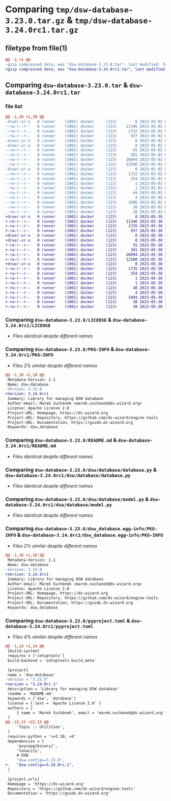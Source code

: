 # Comparing `tmp/dsw-database-3.23.0.tar.gz` & `tmp/dsw-database-3.24.0rc1.tar.gz`

## filetype from file(1)

```diff
@@ -1 +1 @@
-gzip compressed data, was "dsw-database-3.23.0.tar", last modified: Tue May  2 09:24:20 2023, max compression
+gzip compressed data, was "dsw-database-3.24.0rc1.tar", last modified: Tue May 30 11:45:54 2023, max compression
```

## Comparing `dsw-database-3.23.0.tar` & `dsw-database-3.24.0rc1.tar`

### file list

```diff
@@ -1,20 +1,20 @@
-drwxr-xr-x   0 runner    (1001) docker     (123)        0 2023-05-02 09:24:20.786551 dsw-database-3.23.0/
--rw-r--r--   0 runner    (1001) docker     (123)    11346 2023-05-02 09:24:12.000000 dsw-database-3.23.0/LICENSE
--rw-r--r--   0 runner    (1001) docker     (123)     1732 2023-05-02 09:24:20.786551 dsw-database-3.23.0/PKG-INFO
--rw-r--r--   0 runner    (1001) docker     (123)      937 2023-05-02 09:24:12.000000 dsw-database-3.23.0/README.md
-drwxr-xr-x   0 runner    (1001) docker     (123)        0 2023-05-02 09:24:20.782551 dsw-database-3.23.0/dsw/
-drwxr-xr-x   0 runner    (1001) docker     (123)        0 2023-05-02 09:24:20.786551 dsw-database-3.23.0/dsw/database/
--rw-r--r--   0 runner    (1001) docker     (123)       55 2023-05-02 09:24:12.000000 dsw-database-3.23.0/dsw/database/__init__.py
--rw-r--r--   0 runner    (1001) docker     (123)      381 2023-05-02 09:24:20.000000 dsw-database-3.23.0/dsw/database/build_info.py
--rw-r--r--   0 runner    (1001) docker     (123)    20894 2023-05-02 09:24:12.000000 dsw-database-3.23.0/dsw/database/database.py
--rw-r--r--   0 runner    (1001) docker     (123)    12500 2023-05-02 09:24:12.000000 dsw-database-3.23.0/dsw/database/model.py
-drwxr-xr-x   0 runner    (1001) docker     (123)        0 2023-05-02 09:24:20.786551 dsw-database-3.23.0/dsw_database.egg-info/
--rw-r--r--   0 runner    (1001) docker     (123)     1732 2023-05-02 09:24:20.000000 dsw-database-3.23.0/dsw_database.egg-info/PKG-INFO
--rw-r--r--   0 runner    (1001) docker     (123)      354 2023-05-02 09:24:20.000000 dsw-database-3.23.0/dsw_database.egg-info/SOURCES.txt
--rw-r--r--   0 runner    (1001) docker     (123)        1 2023-05-02 09:24:20.000000 dsw-database-3.23.0/dsw_database.egg-info/dependency_links.txt
--rw-r--r--   0 runner    (1001) docker     (123)        1 2023-05-02 09:24:20.000000 dsw-database-3.23.0/dsw_database.egg-info/not-zip-safe
--rw-r--r--   0 runner    (1001) docker     (123)       44 2023-05-02 09:24:20.000000 dsw-database-3.23.0/dsw_database.egg-info/requires.txt
--rw-r--r--   0 runner    (1001) docker     (123)        4 2023-05-02 09:24:20.000000 dsw-database-3.23.0/dsw_database.egg-info/top_level.txt
--rw-r--r--   0 runner    (1001) docker     (123)     1086 2023-05-02 09:24:12.000000 dsw-database-3.23.0/pyproject.toml
--rw-r--r--   0 runner    (1001) docker     (123)       38 2023-05-02 09:24:20.786551 dsw-database-3.23.0/setup.cfg
--rw-r--r--   0 runner    (1001) docker     (123)       38 2023-05-02 09:24:12.000000 dsw-database-3.23.0/setup.py
+drwxr-xr-x   0 runner    (1001) docker     (123)        0 2023-05-30 11:45:54.653102 dsw-database-3.24.0rc1/
+-rw-r--r--   0 runner    (1001) docker     (123)    11346 2023-05-30 11:45:46.000000 dsw-database-3.24.0rc1/LICENSE
+-rw-r--r--   0 runner    (1001) docker     (123)     1735 2023-05-30 11:45:54.653102 dsw-database-3.24.0rc1/PKG-INFO
+-rw-r--r--   0 runner    (1001) docker     (123)      937 2023-05-30 11:45:46.000000 dsw-database-3.24.0rc1/README.md
+drwxr-xr-x   0 runner    (1001) docker     (123)        0 2023-05-30 11:45:54.649102 dsw-database-3.24.0rc1/dsw/
+drwxr-xr-x   0 runner    (1001) docker     (123)        0 2023-05-30 11:45:54.649102 dsw-database-3.24.0rc1/dsw/database/
+-rw-r--r--   0 runner    (1001) docker     (123)       55 2023-05-30 11:45:46.000000 dsw-database-3.24.0rc1/dsw/database/__init__.py
+-rw-r--r--   0 runner    (1001) docker     (123)      381 2023-05-30 11:45:54.000000 dsw-database-3.24.0rc1/dsw/database/build_info.py
+-rw-r--r--   0 runner    (1001) docker     (123)    20894 2023-05-30 11:45:46.000000 dsw-database-3.24.0rc1/dsw/database/database.py
+-rw-r--r--   0 runner    (1001) docker     (123)    12500 2023-05-30 11:45:46.000000 dsw-database-3.24.0rc1/dsw/database/model.py
+drwxr-xr-x   0 runner    (1001) docker     (123)        0 2023-05-30 11:45:54.653102 dsw-database-3.24.0rc1/dsw_database.egg-info/
+-rw-r--r--   0 runner    (1001) docker     (123)     1735 2023-05-30 11:45:54.000000 dsw-database-3.24.0rc1/dsw_database.egg-info/PKG-INFO
+-rw-r--r--   0 runner    (1001) docker     (123)      354 2023-05-30 11:45:54.000000 dsw-database-3.24.0rc1/dsw_database.egg-info/SOURCES.txt
+-rw-r--r--   0 runner    (1001) docker     (123)        1 2023-05-30 11:45:54.000000 dsw-database-3.24.0rc1/dsw_database.egg-info/dependency_links.txt
+-rw-r--r--   0 runner    (1001) docker     (123)        1 2023-05-30 11:45:54.000000 dsw-database-3.24.0rc1/dsw_database.egg-info/not-zip-safe
+-rw-r--r--   0 runner    (1001) docker     (123)       48 2023-05-30 11:45:54.000000 dsw-database-3.24.0rc1/dsw_database.egg-info/requires.txt
+-rw-r--r--   0 runner    (1001) docker     (123)        4 2023-05-30 11:45:54.000000 dsw-database-3.24.0rc1/dsw_database.egg-info/top_level.txt
+-rw-r--r--   0 runner    (1001) docker     (123)     1094 2023-05-30 11:45:46.000000 dsw-database-3.24.0rc1/pyproject.toml
+-rw-r--r--   0 runner    (1001) docker     (123)       38 2023-05-30 11:45:54.653102 dsw-database-3.24.0rc1/setup.cfg
+-rw-r--r--   0 runner    (1001) docker     (123)       38 2023-05-30 11:45:46.000000 dsw-database-3.24.0rc1/setup.py
```

### Comparing `dsw-database-3.23.0/LICENSE` & `dsw-database-3.24.0rc1/LICENSE`

 * *Files identical despite different names*

### Comparing `dsw-database-3.23.0/PKG-INFO` & `dsw-database-3.24.0rc1/PKG-INFO`

 * *Files 2% similar despite different names*

```diff
@@ -1,10 +1,10 @@
 Metadata-Version: 2.1
 Name: dsw-database
-Version: 3.23.0
+Version: 3.24.0rc1
 Summary: Library for managing DSW database
 Author-email: Marek Suchánek <marek.suchanek@ds-wizard.org>
 License: Apache License 2.0
 Project-URL: Homepage, https://ds-wizard.org
 Project-URL: Repository, https://github.com/ds-wizard/engine-tools
 Project-URL: Documentation, https://guide.ds-wizard.org
 Keywords: dsw,database
```

### Comparing `dsw-database-3.23.0/README.md` & `dsw-database-3.24.0rc1/README.md`

 * *Files identical despite different names*

### Comparing `dsw-database-3.23.0/dsw/database/database.py` & `dsw-database-3.24.0rc1/dsw/database/database.py`

 * *Files identical despite different names*

### Comparing `dsw-database-3.23.0/dsw/database/model.py` & `dsw-database-3.24.0rc1/dsw/database/model.py`

 * *Files identical despite different names*

### Comparing `dsw-database-3.23.0/dsw_database.egg-info/PKG-INFO` & `dsw-database-3.24.0rc1/dsw_database.egg-info/PKG-INFO`

 * *Files 2% similar despite different names*

```diff
@@ -1,10 +1,10 @@
 Metadata-Version: 2.1
 Name: dsw-database
-Version: 3.23.0
+Version: 3.24.0rc1
 Summary: Library for managing DSW database
 Author-email: Marek Suchánek <marek.suchanek@ds-wizard.org>
 License: Apache License 2.0
 Project-URL: Homepage, https://ds-wizard.org
 Project-URL: Repository, https://github.com/ds-wizard/engine-tools
 Project-URL: Documentation, https://guide.ds-wizard.org
 Keywords: dsw,database
```

### Comparing `dsw-database-3.23.0/pyproject.toml` & `dsw-database-3.24.0rc1/pyproject.toml`

 * *Files 4% similar despite different names*

```diff
@@ -1,14 +1,14 @@
 [build-system]
 requires = ['setuptools']
 build-backend = 'setuptools.build_meta'
 
 [project]
 name = 'dsw-database'
-version = "3.23.0"
+version = "3.24.0rc.1"
 description = 'Library for managing DSW database'
 readme = 'README.md'
 keywords = ['dsw', 'database']
 license = { text = 'Apache License 2.0' }
 authors = [
     { name = 'Marek Suchánek', email = 'marek.suchanek@ds-wizard.org' }
 ]
@@ -22,15 +22,15 @@
     'Topic :: Utilities',
 ]
 requires-python = '>=3.10, <4'
 dependencies = [
     'psycopg[binary]',
     'tenacity',
     # DSW
-    "dsw-config==3.23.0",
+    "dsw-config==3.24.0rc.1",
 ]
 
 [project.urls]
 Homepage = 'https://ds-wizard.org'
 Repository = 'https://github.com/ds-wizard/engine-tools'
 Documentation = 'https://guide.ds-wizard.org'
```

